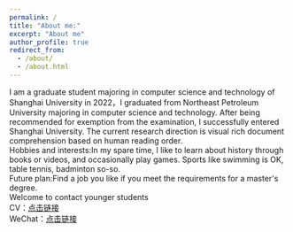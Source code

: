 ```yaml
---
permalink: /
title: "About me:"
excerpt: "About me"
author_profile: true
redirect_from: 
  - /about/
  - /about.html
---
```


I am a graduate student majoring in computer science and technology of Shanghai University in 2022，I graduated from Northeast Petroleum University majoring in computer science and technology. After being recommended for exemption from the examination, I successfully entered Shanghai University. The current research direction is visual rich document comprehension based on human reading order.<br>
Hobbies and interests:In my spare time, I like to learn about history through books or videos, and occasionally play games. Sports like swimming is OK, table tennis, badminton so-so.<br>
Future plan:Find a job you like if you meet the requirements for a master's degree.<br>
Welcome to contact younger students<br>
CV：[点击链接](/files/layoutlmv3.pdf)<br>
WeChat：[点击链接](images/wechat.png)<br>


